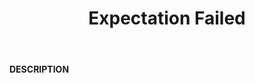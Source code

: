 ﻿---
category: 4xx
code: 417
cover: https://firebasestorage.googleapis.com/v0/b/capy-http.appspot.com/o/Capy417.gif?alt=media
coverAlt: Expectation Failed
description: Expectation Failed
pubDate: 2014-06-01
tags:
- 4xx
title: Expectation Failed
---

__DESCRIPTION__